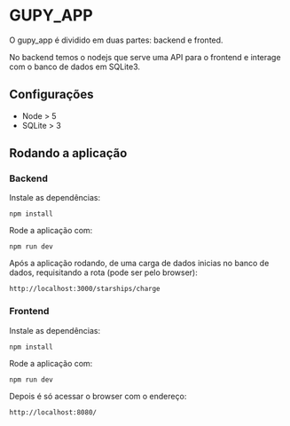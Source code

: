 # GUPY_APP

O gupy_app é dividido em duas partes: backend e fronted.

No backend temos o nodejs que serve uma API para o frontend e interage com o banco de dados em SQLite3.

## Configurações

- Node > 5
- SQLite > 3

## Rodando a aplicação

### Backend

Instale as dependências:

`npm install`

Rode a aplicação com:

`npm run dev`

Após a aplicação rodando, de uma carga de dados inicias no banco de dados, requisitando a rota (pode ser pelo browser):

`http://localhost:3000/starships/charge`

### Frontend

Instale as dependências:

`npm install`

Rode a aplicação com:

`npm run dev`

Depois é só acessar o browser com o endereço:

`http://localhost:8080/`